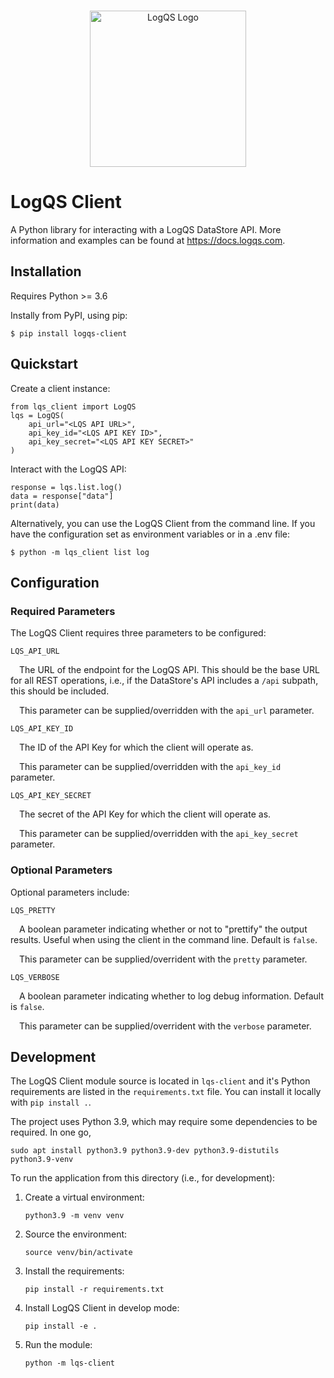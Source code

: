 <p align="center">
  <br/>
  <img src="misc/images/logqs_logo.png?raw=true" alt="LogQS Logo" width="250"/>
</p>

# LogQS Client

A Python library for interacting with a LogQS DataStore API.  More information and examples can be found at https://docs.logqs.com.

## Installation

Requires Python >= 3.6

Instally from PyPI, using pip:

    $ pip install logqs-client

## Quickstart

Create a client instance:

    from lqs_client import LogQS
    lqs = LogQS(
        api_url="<LQS API URL>",
        api_key_id="<LQS API KEY ID>",
        api_key_secret="<LQS API KEY SECRET>"
    )

Interact with the LogQS API:

    response = lqs.list.log()
    data = response["data"]
    print(data)

Alternatively, you can use the LogQS Client from the command line.  If you have the configuration set as environment variables or in a .env file:

    $ python -m lqs_client list log

## Configuration

### Required Parameters

The LogQS Client requires three parameters to be configured:

`LQS_API_URL`

&ensp;&ensp;The URL of the endpoint for the LogQS API.  This should be the base URL for all REST operations, i.e., if the DataStore's API includes a `/api` subpath, this should be included.

&ensp;&ensp;This parameter can be supplied/overridden with the `api_url` parameter.

`LQS_API_KEY_ID`

&ensp;&ensp;The ID of the API Key for which the client will operate as.

&ensp;&ensp;This parameter can be supplied/overridden with the `api_key_id` parameter.

`LQS_API_KEY_SECRET`

&ensp;&ensp;The secret of the API Key for which the client will operate as.

&ensp;&ensp;This parameter can be supplied/overridden with the `api_key_secret` parameter.

### Optional Parameters

Optional parameters include:

`LQS_PRETTY`

&ensp;&ensp;A boolean parameter indicating whether or not to "prettify" the output results.  Useful when using the client in the command line.  Default is `false`.

&ensp;&ensp;This parameter can be supplied/overrident with the `pretty` parameter.

`LQS_VERBOSE`

&ensp;&ensp;A boolean parameter indicating whether to log debug information.  Default is `false`.

&ensp;&ensp;This parameter can be supplied/overrident with the `verbose` parameter.

## Development

The LogQS Client module source is located in `lqs-client` and it's Python requirements are listed in the `requirements.txt` file.  You can install it locally with `pip install .`.

The project uses Python 3.9, which may require some dependencies to be required.  In one go,

    sudo apt install python3.9 python3.9-dev python3.9-distutils python3.9-venv

To run the application from this directory (i.e., for development):

1. Create a virtual environment:

    `python3.9 -m venv venv`

2. Source the environment:

    `source venv/bin/activate`

3. Install the requirements:
    
    `pip install -r requirements.txt`

4. Install LogQS Client in develop mode:
    
    `pip install -e .`

5. Run the module:
    
    `python -m lqs-client`
